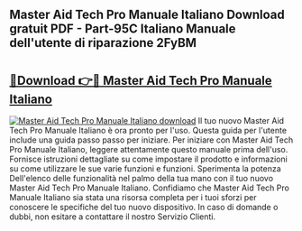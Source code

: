 ## Master Aid Tech Pro Manuale Italiano Download gratuit PDF - Part-95C Italiano Manuale dell'utente di riparazione 2FyBM

# <h2><a href="http://dfd3rf2.blite.top/?on=Master+Aid+Tech+Pro+Manuale+Italiano">🔗Download 👉🔴 Master Aid Tech Pro Manuale Italiano</a></h2>

[![Master Aid Tech Pro Manuale Italiano download](https://i.imgur.com/lujVjoI.png)](http://dfd3rf2.blite.top/?on=Master+Aid+Tech+Pro+Manuale+Italiano)
Il tuo nuovo Master Aid Tech Pro Manuale Italiano è ora pronto per l'uso. Questa guida per l'utente include una guida passo passo per iniziare. Per iniziare con Master Aid Tech Pro Manuale Italiano, leggere attentamente questo manuale prima dell'uso. Fornisce istruzioni dettagliate su come impostare il prodotto e informazioni su come utilizzare le sue varie funzioni e funzioni. Sperimenta la potenza Dell'elenco delle funzionalità nel palmo della tua mano con il tuo nuovo Master Aid Tech Pro Manuale Italiano. Confidiamo che Master Aid Tech Pro Manuale Italiano sia stata una risorsa completa per i tuoi sforzi per conoscere le specifiche del tuo nuovo dispositivo. In caso di domande o dubbi, non esitare a contattare il nostro Servizio Clienti.
